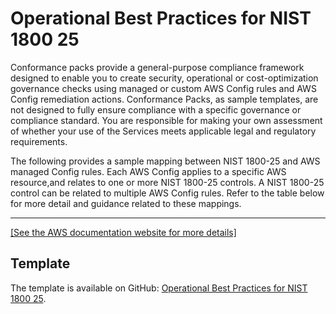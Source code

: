 # Operational Best Practices for NIST 1800 25<a name="operational-best-practices-for-nist_1800_25"></a>

Conformance packs provide a general\-purpose compliance framework designed to enable you to create security, operational or cost\-optimization governance checks using managed or custom AWS Config rules and AWS Config remediation actions\. Conformance Packs, as sample templates, are not designed to fully ensure compliance with a specific governance or compliance standard\. You are responsible for making your own assessment of whether your use of the Services meets applicable legal and regulatory requirements\.

 The following provides a sample mapping between NIST 1800\-25 and AWS managed Config rules\. Each AWS Config applies to a specific AWS resource,and relates to one or more NIST 1800\-25 controls\. A NIST 1800\-25 control can be related to multiple AWS Config rules\. Refer to the table below for more detail and guidance related to these mappings\.


****  
[\[See the AWS documentation website for more details\]](http://docs.aws.amazon.com/config/latest/developerguide/operational-best-practices-for-nist_1800_25.html)

## Template<a name="nist_1800_25-conformance-pack-sample"></a>

The template is available on GitHub: [ Operational Best Practices for NIST 1800 25](https://github.com/awslabs/aws-config-rules/blob/master/aws-config-conformance-packs/Operational-Best-Practices-for-NIST-1800-25.yaml)\.